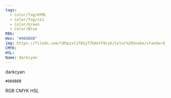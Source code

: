 ```yaml
---
tags:
  - Color/Tag/HTML
  - Color/Tag/x11
  - Color/Green
  - Color/Blue
RBG: 
Hex: "#008B8B"
img: https://filedn.com/l0hpzxl1f01yT7GHxtF8cyk/Color%20Snake/standard_csv_to_svg/%23/#008B8B.svg
CMYK: 
HSL: 
Name: darkcyan
---
```

darkcyan
```palette
#008B8B
```
RGB
CMYK
HSL